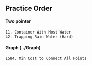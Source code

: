 ## Practice Order
#### Two pointer
~~~
11. Container With Most Water
42. Trapping Rain Water (Hard)
~~~

#### Graph (../Graph)
~~~
1584. Min Cost to Connect All Points
~~~

